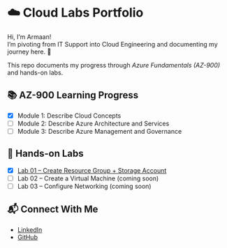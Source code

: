 # ☁️ Cloud Labs Portfolio  

Hi, I’m Armaan!  
I’m pivoting from IT Support into Cloud Engineering and documenting my journey here. 🚀  

This repo documents my progress through *Azure Fundamentals (AZ-900)* and hands-on labs.  

## 📚 AZ-900 Learning Progress
- [x] Module 1: Describe Cloud Concepts  
- [ ] Module 2: Describe Azure Architecture and Services  
- [ ] Module 3: Describe Azure Management and Governance  

## 🧪 Hands-on Labs
- [x] [Lab 01 – Create Resource Group + Storage Account](./lab-01-azure-basics/README.md)  
- [ ] Lab 02 – Create a Virtual Machine (coming soon)  
- [ ] Lab 03 – Configure Networking (coming soon)

## 📬 Connect With Me
- [LinkedIn](https://www.linkedin.com/in/armaan-shazad-9632b5197/) 
- [GitHub](https://github.com/Armaan-S1/)
